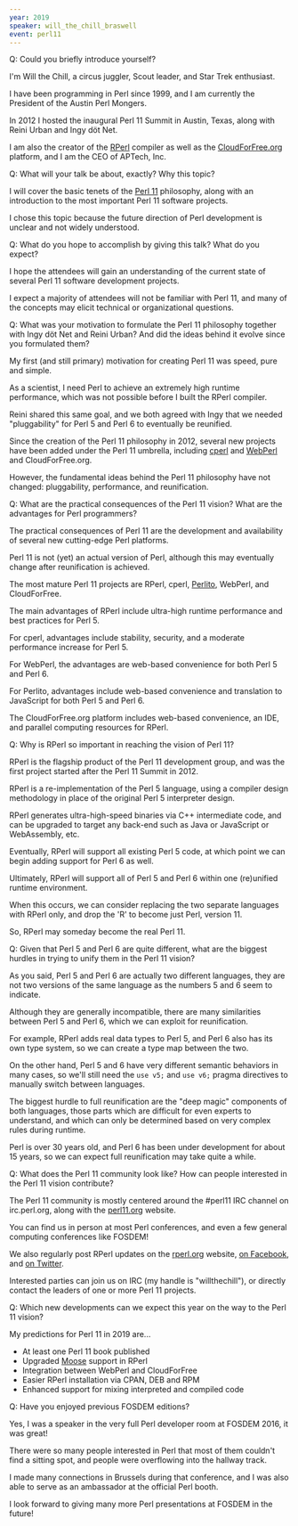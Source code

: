 ```yaml
---
year: 2019 
speaker: will_the_chill_braswell 
event: perl11
---
```


Q: Could you briefly introduce yourself?

I'm Will the Chill, a circus juggler, Scout leader, and Star Trek enthusiast.

I have been programming in Perl since 1999, and I am currently the President of the Austin Perl Mongers.

In 2012 I hosted the inaugural Perl 11 Summit in Austin, Texas, along with Reini Urban and Ingy döt Net.

I am also the creator of the [RPerl](http://rperl.org/) compiler as well as the [CloudForFree.org](http://cloudforfree.org/) platform, and I am the CEO of APTech, Inc.

Q: What will your talk be about, exactly? Why this topic?

I will cover the basic tenets of the [Perl 11](http://perl11.org/) philosophy, along with an introduction to the most important Perl 11 software projects.

I chose this topic because the future direction of Perl development is unclear and not widely understood.

Q: What do you hope to accomplish by giving this talk? What do you expect?

I hope the attendees will gain an understanding of the current state of several Perl 11 software development projects.

I expect a majority of attendees will not be familiar with Perl 11, and many of the concepts may elicit technical or organizational questions.

Q: What was your motivation to formulate the Perl 11 philosophy together with Ingy döt Net and Reini Urban? And did the ideas behind it evolve since you formulated them?

My first (and still primary) motivation for creating Perl 11 was speed, pure and simple.

As a scientist, I need Perl to achieve an extremely high runtime performance, which was not possible before I built the RPerl compiler.

Reini shared this same goal, and we both agreed with Ingy that we needed "pluggability" for Perl 5 and Perl 6 to eventually be reunified.

Since the creation of the Perl 11 philosophy in 2012, several new projects have been added under the Perl 11 umbrella, including [cperl](http://perl11.org/cperl/) and [WebPerl](https://webperl.zero-g.net/) and CloudForFree.org.

However, the fundamental ideas behind the Perl 11 philosophy have not changed: pluggability, performance, and reunification.

Q: What are the practical consequences of the Perl 11 vision? What are the advantages for Perl programmers?

The practical consequences of Perl 11 are the development and availability of several new cutting-edge Perl platforms.

Perl 11 is not (yet) an actual version of Perl, although this may eventually change after reunification is achieved.

The most mature Perl 11 projects are RPerl, cperl, [Perlito](https://github.com/fglock/Perlito), WebPerl, and CloudForFree.

The main advantages of RPerl include ultra-high runtime performance and best practices for Perl 5.

For cperl, advantages include stability, security, and a moderate performance increase for Perl 5.

For WebPerl, the advantages are web-based convenience for both Perl 5 and Perl 6.

For Perlito, advantages include web-based convenience and translation to JavaScript for both Perl 5 and Perl 6.

The CloudForFree.org platform includes web-based convenience, an IDE, and parallel computing resources for RPerl.

Q: Why is RPerl so important in reaching the vision of Perl 11?

RPerl is the flagship product of the Perl 11 development group, and was the first project started after the Perl 11 Summit in 2012.

RPerl is a re-implementation of the Perl 5 language, using a compiler design methodology in place of the original Perl 5 interpreter design.

RPerl generates ultra-high-speed binaries via C++ intermediate code, and can be upgraded to target any back-end such as Java or JavaScript or WebAssembly, etc.

Eventually, RPerl will support all existing Perl 5 code, at which point we can begin adding support for Perl 6 as well.

Ultimately, RPerl will support all of Perl 5 and Perl 6 within one (re)unified runtime environment.

When this occurs, we can consider replacing the two separate languages with RPerl only, and drop the 'R' to become just Perl, version 11.

So, RPerl may someday become the real Perl 11.

Q: Given that Perl 5 and Perl 6 are quite different, what are the biggest hurdles in trying to unify them in the Perl 11 vision?

As you said, Perl 5 and Perl 6 are actually two different languages, they are not two versions of the same language as the numbers 5 and 6 seem to indicate.

Although they are generally incompatible, there are many similarities between Perl 5 and Perl 6, which we can exploit for reunification.

For example, RPerl adds real data types to Perl 5, and Perl 6 also has its own type system, so we can create a type map between the two.

On the other hand, Perl 5 and 6 have very different semantic behaviors in many cases, so we'll still need the `use v5;` and `use v6;` pragma directives to manually switch between languages.

The biggest hurdle to full reunification are the "deep magic" components of both languages, those parts which are difficult for even experts to understand, and which can only be determined based on very complex rules during runtime.

Perl is over 30 years old, and Perl 6 has been under development for about 15 years, so we can expect full reunification may take quite a while.

Q: What does the Perl 11 community look like? How can people interested in the Perl 11 vision contribute?

The Perl 11 community is mostly centered around the #perl11 IRC channel on irc.perl.org, along with the [perl11.org](http://perl11.org/) website.

You can find us in person at most Perl conferences, and even a few general computing conferences like FOSDEM!

We also regularly post RPerl updates on the [rperl.org](http://rperl.org) website, [on Facebook](https://facebook.com/rperlcompiler), and [on Twitter](https://twitter.com/rperlcompiler).

Interested parties can join us on IRC (my handle is "willthechill"), or directly contact the leaders of one or more Perl 11 projects.

Q: Which new developments can we expect this year on the way to the Perl 11 vision?

My predictions for Perl 11 in 2019 are...

  * At least one Perl 11 book published
  * Upgraded [Moose](https://moose.iinteractive.com/) support in RPerl
  * Integration between WebPerl and CloudForFree
  * Easier RPerl installation via CPAN, DEB and RPM
  * Enhanced support for mixing interpreted and compiled code

Q: Have you enjoyed previous FOSDEM editions? 

Yes, I was a speaker in the very full Perl developer room at FOSDEM 2016, it was great!

There were so many people interested in Perl that most of them couldn't find a sitting spot, and people were overflowing into the hallway track.

I made many connections in Brussels during that conference, and I was also able to serve as an ambassador at the official Perl booth.

I look forward to giving many more Perl presentations at FOSDEM in the future!
